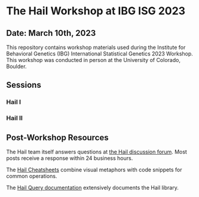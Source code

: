 # The Hail Workshop at IBG ISG 2023
## Date: March 10th, 2023

This repository contains workshop materials used during the Institute for Behavioral Genetics (IBG)
International Statistical Genetics 2023 Workshop. This workshop was conducted in person at the
University of Colorado, Boulder.

## Sessions
### Hail I


### Hail II


## Post-Workshop Resources

The Hail team itself answers questions at [the Hail discussion forum](discuss.hail.is). Most posts
receive a response within 24 business hours.

The [Hail Cheatsheets](https://hail.is/docs/0.2/cheatsheets.html) combine visual metaphors with code
snippets for common operations.

The [Hail Query documentation](https://hail.is/docs/0.2/index.html) extensively documents the Hail
library.
